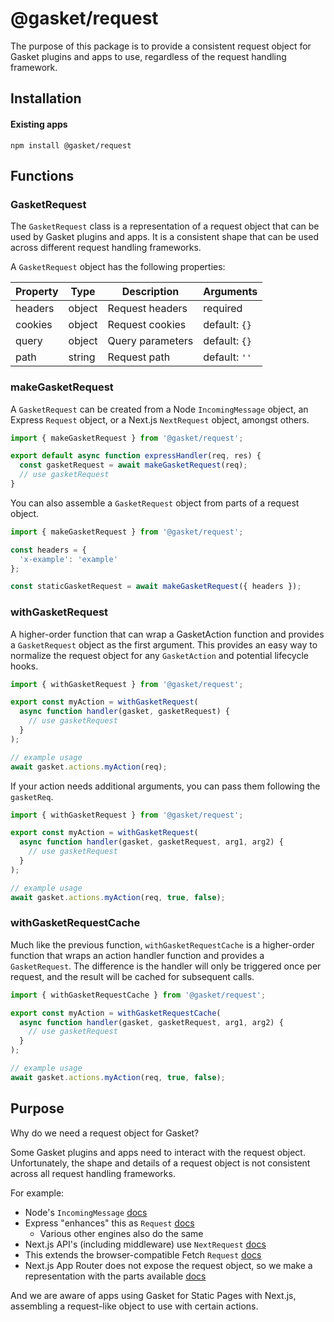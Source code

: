 # @gasket/request

The purpose of this package is to provide a consistent request object for Gasket
plugins and apps to use, regardless of the request handling framework.

## Installation

#### Existing apps

```shell
npm install @gasket/request
```

## Functions

### GasketRequest

The `GasketRequest` class is a representation of a request object that can be
used by Gasket plugins and apps. It is a consistent shape that can be used
across different request handling frameworks.

A `GasketRequest` object has the following properties:

| Property | Type   | Description       | Arguments     |
|----------|--------|-------------------|---------------|
| headers  | object | Request headers   | required      |
| cookies  | object | Request cookies   | default: `{}` |
| query    | object | Query parameters  | default: `{}` |
| path     | string | Request path      | default: `''` |

### makeGasketRequest

A `GasketRequest` can be created from a Node `IncomingMessage` object, an
Express `Request` object, or a Next.js `NextRequest` object, amongst others.

```js
import { makeGasketRequest } from '@gasket/request';

export default async function expressHandler(req, res) {
  const gasketRequest = await makeGasketRequest(req);
  // use gasketRequest
}
```

You can also assemble a `GasketRequest` object from parts of a request object.

```js
import { makeGasketRequest } from '@gasket/request';

const headers = {
  'x-example': 'example'
};

const staticGasketRequest = await makeGasketRequest({ headers });
````

### withGasketRequest

A higher-order function that can wrap a GasketAction function and provides a
`GasketRequest` object as the first argument.
This provides an easy way to normalize the request object for any `GasketAction`
and potential lifecycle hooks.

```js
import { withGasketRequest } from '@gasket/request';

export const myAction = withGasketRequest(
  async function handler(gasket, gasketRequest) {
    // use gasketRequest
  }
);

// example usage
await gasket.actions.myAction(req);
```

If your action needs additional arguments, you can pass them following the `gasketReq`.

```js
import { withGasketRequest } from '@gasket/request';

export const myAction = withGasketRequest(
  async function handler(gasket, gasketRequest, arg1, arg2) {
    // use gasketRequest
  }
);

// example usage
await gasket.actions.myAction(req, true, false);
```

### withGasketRequestCache

Much like the previous function, `withGasketRequestCache` is a higher-order
function that wraps an action handler function and provides a `GasketRequest`.
The difference is the handler will only be triggered once per request, and the
result will be cached for subsequent calls.

```js
import { withGasketRequestCache } from '@gasket/request';

export const myAction = withGasketRequestCache(
  async function handler(gasket, gasketRequest, arg1, arg2) {
    // use gasketRequest
  }
);

// example usage
await gasket.actions.myAction(req, true, false);
```

## Purpose

Why do we need a request object for Gasket?

Some Gasket plugins and apps need to interact with the request object.
Unfortunately, the shape and details of a request object is not consistent
across all request handling frameworks.

For example:

- Node's `IncomingMessage` [docs](https://nodejs.org/api/http.html#http_class_http_incomingmessage)
- Express "enhances" this as `Request` [docs](https://expressjs.com/en/api.html#req)
  - Various other engines also do the same
- Next.js API's (including middleware) use `NextRequest` [docs](https://nextjs.org/docs/pages/api-reference/functions/next-request)
- This extends the browser-compatible Fetch `Request` [docs](https://developer.mozilla.org/en-US/docs/Web/API/Request)
- Next.js App Router does not expose the request object, so we make a representation with the parts available [docs](https://github.com/godaddy/gasket/blob/main/packages/gasket-nextjs/README.md#request)

And we are aware of apps using Gasket for Static Pages with Next.js,
assembling a request-like object to use with certain actions.
